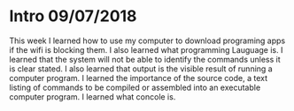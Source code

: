 # Intro 09/07/2018

This week I learned how to use my computer to download programing apps if the wifi is blocking them.
I also learned what programming Lauguage is.
I learned that the system will not be able to identify the commands unless it is clear stated.
I also learned that output is the visible result of running a computer program.
I learned the importance of the source code, a text listing of commands to be compiled or assembled into an executable computer program.
I learned what concole is.
